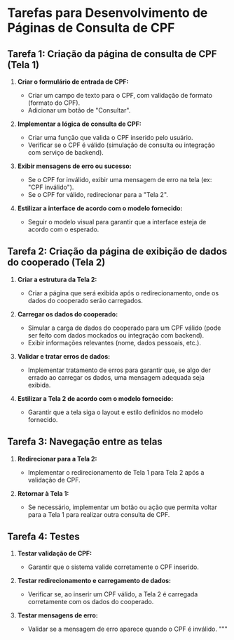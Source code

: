 # Tarefas para Desenvolvimento de Páginas de Consulta de CPF

## Tarefa 1: Criação da página de consulta de CPF (Tela 1)

1. **Criar o formulário de entrada de CPF:**
   - Criar um campo de texto para o CPF, com validação de formato (formato do CPF).
   - Adicionar um botão de "Consultar".

2. **Implementar a lógica de consulta de CPF:**
   - Criar uma função que valida o CPF inserido pelo usuário.
   - Verificar se o CPF é válido (simulação de consulta ou integração com serviço de backend).

3. **Exibir mensagens de erro ou sucesso:**
   - Se o CPF for inválido, exibir uma mensagem de erro na tela (ex: "CPF inválido").
   - Se o CPF for válido, redirecionar para a "Tela 2".

4. **Estilizar a interface de acordo com o modelo fornecido:**
   - Seguir o modelo visual para garantir que a interface esteja de acordo com o esperado.

## Tarefa 2: Criação da página de exibição de dados do cooperado (Tela 2)

1. **Criar a estrutura da Tela 2:**
   - Criar a página que será exibida após o redirecionamento, onde os dados do cooperado serão carregados.

2. **Carregar os dados do cooperado:**
   - Simular a carga de dados do cooperado para um CPF válido (pode ser feito com dados mockados ou integração com backend).
   - Exibir informações relevantes (nome, dados pessoais, etc.).

3. **Validar e tratar erros de dados:**
   - Implementar tratamento de erros para garantir que, se algo der errado ao carregar os dados, uma mensagem adequada seja exibida.

4. **Estilizar a Tela 2 de acordo com o modelo fornecido:**
   - Garantir que a tela siga o layout e estilo definidos no modelo fornecido.

## Tarefa 3: Navegação entre as telas

1. **Redirecionar para a Tela 2:**
   - Implementar o redirecionamento de Tela 1 para Tela 2 após a validação de CPF.

2. **Retornar à Tela 1:**
   - Se necessário, implementar um botão ou ação que permita voltar para a Tela 1 para realizar outra consulta de CPF.

## Tarefa 4: Testes

1. **Testar validação de CPF:**
   - Garantir que o sistema valide corretamente o CPF inserido.

2. **Testar redirecionamento e carregamento de dados:**
   - Verificar se, ao inserir um CPF válido, a Tela 2 é carregada corretamente com os dados do cooperado.

3. **Testar mensagens de erro:**
   - Validar se a mensagem de erro aparece quando o CPF é inválido.
"""